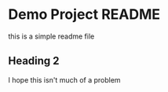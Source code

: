 # Demo Project README

this is a simple readme file


## Heading 2

I hope this isn't much of a problem